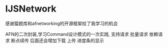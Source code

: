 # IJSNetwork
感谢猿题库和afnetworking的开源框架给了我学习的机会

AFN的二次封装,学习Command设计模式的一次实践, 支持请求 批量请求 依赖请求 断点续传 后面还会增加下载 上传 进度条的显示
